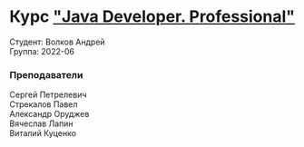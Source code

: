 # Курс ["Java Developer. Professional"](https://otus.ru/lessons/java-professional/?utm_source=github&utm_medium=free&utm_campaign=otus)
Студент: Волков Андрей<br>
Группа: 2022-06

### Преподаватели
Сергей Петрелевич<br>
Стрекалов Павел<br>
Александр Оруджев<br>
Вячеслав Лапин<br>
Виталий Куценко
